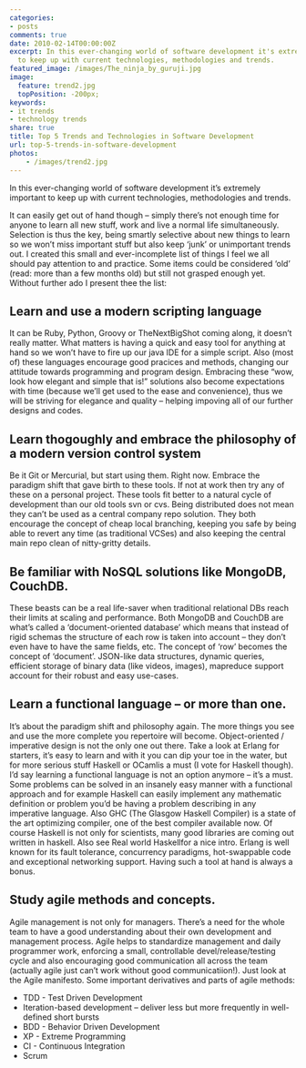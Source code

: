 ```yaml
---
categories:
- posts
comments: true
date: 2010-02-14T00:00:00Z
excerpt: In this ever-changing world of software development it's extremely important
  to keep up with current technologies, methodologies and trends.
featured_image: /images/The_ninja_by_guruji.jpg
image:
  feature: trend2.jpg
  topPosition: -200px;
keywords:
- it trends
- technology trends
share: true
title: Top 5 Trends and Technologies in Software Development
url: top-5-trends-in-software-development
photos:
    - /images/trend2.jpg
---
```


In this ever-changing world of software development it’s extremely important to keep up with current technologies, methodologies and trends. 


It can easily get out of hand though – simply there’s not enough time for anyone to learn all new stuff, work and live a normal life simultaneously. Selection is thus the key, being smartly selective about new things to learn so we won’t miss important stuff but also keep ‘junk’ or unimportant trends out. I created this small and ever-incomplete list of things I feel we all should pay attention to and practice. Some items could be considered ‘old’ (read: more than a few months old) but still not grasped enough yet. Without further ado I present thee the list:

## Learn and use a modern scripting language
It can be Ruby, Python, Groovy or TheNextBigShot coming along, it doesn’t really matter. What matters is having a quick and easy tool for anything at hand so we won’t have to fire up our java IDE for a simple script. Also (most of) these languages encourage good pracices and methods, changing our attitude towards programming and program design. Embracing these “wow, look how elegant and simple that is!” solutions also become expectations with time (because we’ll get used to the ease and convenience), thus we will be striving for elegance and quality – helping impoving all of our further designs and codes. 

## Learn thogoughly and embrace the philosophy of a modern version control system
Be it Git or Mercurial, but start using them. Right now. Embrace the paradigm shift that gave birth to these tools. If not at work then try any of these on a personal project. These tools fit better to a natural cycle of development than our old tools svn or cvs. Being distributed does not mean they can’t be used as a central company repo solution. They both encourage the concept of cheap local branching, keeping you safe by being able to revert any time (as traditional VCSes) and also keeping the central main repo clean of nitty-gritty details.


## Be familiar with NoSQL solutions like MongoDB, CouchDB.
These beasts can be a real life-saver when traditional relational DBs reach their limits at scaling and performance. Both MongoDB and CouchDB are what’s called a ‘document-oriented database’ which means that instead of rigid schemas the structure of each row is taken into account – they don’t even have to have the same fields, etc. The concept of ‘row’ becomes the concept of ‘document’. JSON-like data structures, dynamic queries, efficient storage of binary data (like videos, images), mapreduce support account for their robust and easy use-cases.

## Learn a functional language – or more than one.
It’s about the paradigm shift and philosophy again. The more things you see and use the more complete you repertoire will become. Object-oriented / imperative design is not the only one out there. Take a look at Erlang for starters, it’s easy to learn and with it you can dip your toe in the water, but for more serious stuff Haskell or OCamlis a must (I vote for Haskell though). I’d say learning a functional language is not an option anymore – it’s a must. Some problems can be solved in an insanely easy manner with a functional approach and for example Haskell can easily implement any mathematic definition or problem you’d be having a problem describing in any imperative language. Also GHC (The Glasgow Haskell Compiler) is a state of the art optimizing compiler, one of the best compiler available now. Of course Haskell is not only for scientists, many good libraries are coming out written in haskell. Also see Real world Haskellfor a nice intro. Erlang is well known for its fault tolerance, concurrency paradigms, hot-swappable code and exceptional networking support. Having such a tool at hand is always a bonus.

## Study agile methods and concepts.
Agile management is not only for managers. There’s a need for the whole team to have a good understanding about their own development and management process. Agile helps to standardize management and daily programmer work, enforcing a small, controllable devel/release/testing cycle and also encouraging good communication all across the team (actually agile just can’t work without good communicatiion!). Just look at the Agile manifesto. Some important derivatives and parts of agile methods:

* TDD - Test Driven Development
* Iteration-based development – deliver less but more frequently in well-defined short bursts
* BDD - Behavior Driven Development
* XP - Extreme Programming
* CI - Continuous Integration
* Scrum
